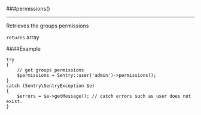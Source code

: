 <a id="permissions" href="#"></a>
###permissions()

----------

Retrieves the groups permissions

`returns` array

####Example

	try
	{
		// get groups permissions
		$permissions = Sentry::user('admin')->permissions();
	}
	catch (Sentry\SentryException $e)
	{
	    $errors = $e->getMessage(); // catch errors such as user does not exist.
	}
